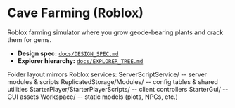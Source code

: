 # Cave Farming (Roblox)

Roblox farming simulator where you grow geode-bearing plants and crack them for gems.

* **Design spec:** [`docs/DESIGN_SPEC.md`](docs/DESIGN_SPEC.md)  
* **Explorer hierarchy:** [`docs/EXPLORER_TREE.md`](docs/EXPLORER_TREE.md)

Folder layout mirrors Roblox services:
ServerScriptService/            -- server modules & scripts
ReplicatedStorage/Modules/      -- config tables & shared utilities
StarterPlayer/StarterPlayerScripts/ -- client controllers
StarterGui/                     -- GUI assets
Workspace/                      -- static models (plots, NPCs, etc.)
